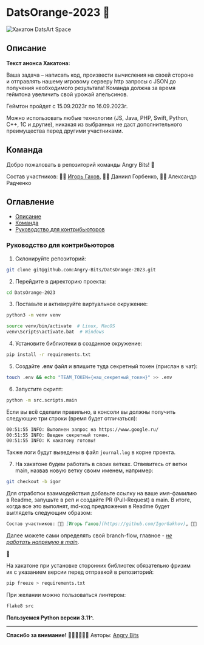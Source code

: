 # DatsOrange-2023 🍊

<image src="docs/datsorange_hackaton_banner.jpg" alt="Хакатон DatsArt Space">

## Описание

**Текст анонса Хакатона:**

Ваша задача – написать код, произвести вычисления на своей стороне и отправлять нашему игровому серверу http запросы с JSON до получения необходимого результата! Команда должна за время геймтона увеличить свой урожай апельсинов.

Геймтон пройдет с 15.09.2023г по 16.09.2023г.

Можно использовать любые технологии (JS, Java, PHP, Swift, Python, C++, 1C и другие), никакая из выбранных не даст дополнительного преимущества перед другими участниками.

## Команда
Добро пожаловать в репозиторий команды Angry Bits! 👋

Состав участников: 👨‍💻 [Игорь Гахов](https://github.com/IgorGakhov), 👨‍💻 Даниил Горбенко, 👨‍💻 Александр Радченко

## Оглавление
* [Описание](#описание)
* [Команда](#команда)
* [Руководство для контрибьюторов](#руководство-для-контрибьюторов)
<!--
* [Задачи Хакатона](#задачи-хакатона)

___

## Задачи Хакатона

Цель: ...

Больше информации на: ...
-->

### Руководство для контрибьюторов

1. Склонируйте репозиторий:
```Bash
git clone git@github.com:Angry-Bits/DatsOrange-2023.git
```

2. Перейдите в директорию проекта:
```Bash
cd DatsOrange-2023
```

3. Поставьте и активируйте виртуальное окружение:
```Bash
python3 -m venv venv
```

```Bash
source venv/bin/activate  # Linux, MacOS
venv\Scripts\activate.bat  # Windows
```

4. Установите библиотеки в созданное окружение:
```Bash
pip install -r requirements.txt
```

5. Создайте **.env** файл и впишите туда секретный токен (прислан в чат):
```Bash
touch .env && echo "TEAM_TOKEN={наш_секретный_токен}" >> .env
```

6. Запустите скрипт:
```Bash
python -m src.scripts.main
```

Если вы всё сделали правильно, в консоли вы должны получить следующие три строки (время будет отличаться):
```Bash
00:51:55 INFO: Выполнен запрос на https://www.google.ru/
00:51:55 INFO: Введен секретный токен.
00:51:55 INFO: К хакатону готовы!
```

Также логи будут выведены в файл ```journal.log``` в корне проекта.

7. На хакатоне будем работать в своих ветках. Отвевитесь от ветки main, назвав новую ветку своим именем, например:
```Bash
git checkout -b igor
```

Для отработки взаимодействия добавьте ссылку на ваше имя-фамилию в Readme, запушьте в реп и создайте PR (Pull-Request) в main. В итоге, когда все это выполнят, md-код предложения в Readme будет выглядеть следующим образом:
```Markdown
Состав участников: 👨‍💻 [Игорь Гахов](https://github.com/IgorGakhov), 👨‍💻 [Даниил Горбенко](https://github.com/daniilgorbenko), 👨‍💻 [Александр Радченко](https://github.com/Karkyn1)
```

Далее можете сами определять свой branch-flow, главное - <u>*не работать напрямую в main*</u>.

🏁

На хакатоне при установке сторонних библиотек обязательно фризим их с указанием версии перед отправкой в репозиторий:
```Bash
pip freeze > requirements.txt
```

При желании можно пользоваться линтером:
```Bash
flake8 src
```

**Пользуемся Python версии 3.11^.**

___

**Спасибо за внимание!**
👨‍💻👨‍💻👨‍💻 Авторы: [Angry Bits](#команда)
